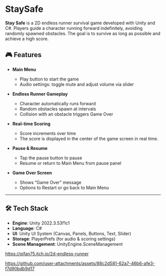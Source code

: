 # StaySafe
**Stay Safe** is a 2D endless runner survival game developed with Unity and C#. Players guide a character running forward indefinitely, avoiding randomly spawned obstacles. The goal is to survive as long as possible and achieve a high score.

## 🎮 Features
- **Main Menu**  
  - Play button to start the game  
  - Audio settings: toggle mute and adjust volume via slider  

- **Endless Runner Gameplay**  
  - Character automatically runs forward  
  - Random obstacles spawn at intervals  
  - Collision with an obstacle triggers Game Over  

- **Real-time Scoring**  
  - Score increments over time  
  - The score is displayed in the center of the game screen in real time.

- **Pause & Resume**  
  - Tap the pause button to pause  
  - Resume or return to Main Menu from pause panel  

- **Game Over Screen**  
  - Shows “Game Over” message  
  - Options to Restart or go back to Main Menu  

---

## 🛠️ Tech Stack

- **Engine**: Unity 2022.3.53f1c1
- **Language**: C#  
- **UI**: Unity UI System (Canvas, Panels, Buttons, Text, Slider)  
- **Storage**: PlayerPrefs (for audio & scoring settings)  
- **Scene Management**: UnityEngine.SceneManagement  

https://qifan75.itch.io/2d-endless-runner


https://github.com/user-attachments/assets/88c2d581-62a7-46b6-afe3-f7d90bdb9d17




